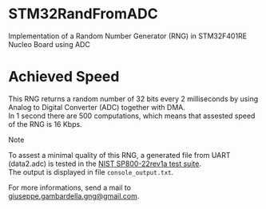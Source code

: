 # STM32RandFromADC
Implementation of a Random Number Generator (RNG) in STM32F401RE Nucleo Board using ADC 
# Achieved Speed
This RNG returns a random number of 32 bits every 2 milliseconds by using Analog to Digital Converter (ADC) together with DMA.  
In 1 second there are 500 computations, which means that assested speed of the RNG is 16 Kbps.
> [!NOTE]
> To assest a minimal quality of this RNG, a generated file from UART (data2.adc) is tested in the [NIST SP800-22rev1a test suite](https://csrc.nist.gov/projects/random-bit-generation/documentation-and-software).  
The output is displayed in file ```console_output.txt```.


For more informations, send a mail to giuseppe.gambardella.gng@gmail.com.
